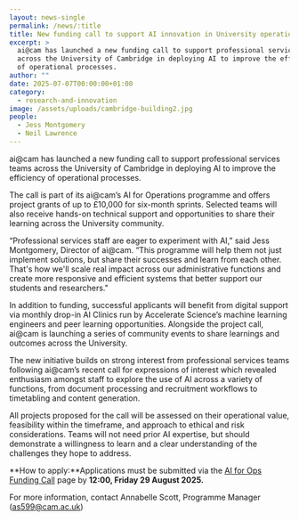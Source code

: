 ```yaml
---
layout: news-single
permalink: /news/:title
title: New funding call to support AI innovation in University operations
excerpt: >
  ai@cam has launched a new funding call to support professional services teams
  across the University of Cambridge in deploying AI to improve the efficiency
  of operational processes. 
author: ""
date: 2025-07-07T00:00:00+01:00
category:
  - research-and-innovation
image: /assets/uploads/cambridge-building2.jpg
people:
  - Jess Montgomery
  - Neil Lawrence
---
```

ai@cam has launched a new funding call to support professional services teams across the University of Cambridge in deploying AI to improve the efficiency of operational processes. 

The call is part of its ai@cam’s AI for Operations programme and offers project grants of up to £10,000 for six-month sprints. Selected teams will also receive hands-on technical support and opportunities to share their learning across the University community.

“Professional services staff are eager to experiment with AI,” said Jess Montgomery, Director of ai@cam. “This programme will help them not just implement solutions, but share their successes and learn from each other. That's how we'll scale real impact across our administrative functions and create more responsive and efficient systems that better support our students and researchers."

In addition to funding, successful applicants will benefit from digital support via monthly drop-in AI Clinics run by Accelerate Science’s machine learning engineers and peer learning opportunities. Alongside the project call, ai@cam is launching a series of community events to share learnings and outcomes across the University.

The new initiative builds on strong interest from professional services teams following ai@cam’s recent call for expressions of interest which revealed enthusiasm amongst staff to explore the use of AI across a variety of functions, from document processing and recruitment workflows to timetabling and content generation.

All projects proposed for the call will be assessed on their operational value, feasibility within the timeframe, and approach to ethical and risk considerations. Teams will not need prior AI expertise, but should demonstrate a willingness to learn and a clear understanding of the challenges they hope to address.

**How to apply:**Applications must be submitted via the [AI for Ops Funding Call](https://www.ai.cam.ac.uk/calls/ai-for-university-operations-project-funding-call) page by **12:00, Friday 29 August 2025.** 

For more information, contact Annabelle Scott, Programme Manager (as599@cam.ac.uk)